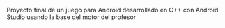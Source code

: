 Proyecto final de un juego para Android desarrollado en C++ con Android Studio usando la base del motor del profesor
